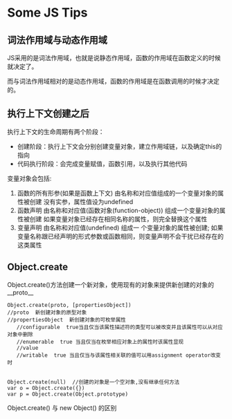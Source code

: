 # Some JS Tips

## 词法作用域与动态作用域

JS采用的是词法作用域，也就是说静态作用域，函数的作用域在函数定义的时候就决定了。

而与词法作用域相对的是动态作用域，函数的作用域是在函数调用的时候才决定的。

## 执行上下文创建之后

执行上下文的生命周期有两个阶段：

* 创建阶段：执行上下文会分别创建变量对象，建立作用域链，以及确定this的指向
* 代码执行阶段：会完成变量赋值，函数引用，以及执行其他代码
  
变量对象会包括:

1. 函数的所有形参(如果是函数上下文)
    由名称和对应值组成的一个变量对象的属性被创建
    没有实参，属性值设为undefined
2. 函数声明
    由名称和对应值(函数对象(function-object)) 组成一个变量对象的属性被创建
    如果变量对象已经存在相同名称的属性，则完全替换这个属性
3. 变量声明
    由名称和对应值(undefined) 组成一 个变量对象的属性被创建;
    如果变量名称跟已经声明的形式参数或函数相同，则变量声明不会干扰已经存在的这类属性

## Object.create

Object.create()方法创建一个新对象，使用现有的对象来提供新创建的对象的__proto__

```JS
Object.create(proto, [propertiesObject])
//proto  新创建对象的原型对象
//propertiesObject  新创建对象的可枚举属性
   //configurable  true当且仅当该属性描述符的类型可以被改变并且该属性可以从对应对象中删除
   //enumerable  true 当且仅当在枚举相应对象上的属性时该属性显现
   //value  
   //writable  true 当且仅当与该属性相关联的值可以用assignment operator改变时


Object.create(null)  //创建的对象是一个空对象,没有继承任何方法
var o = Object.create({})
var p = Object.create(Object.prototype)
```

Object.create() 与 new Object() 的区别
